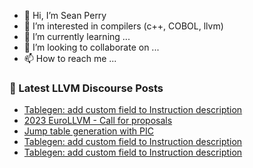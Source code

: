 - 👋 Hi, I’m Sean Perry
- 👀 I’m interested in compilers (c++, COBOL, llvm)
- 🌱 I’m currently learning ...
- 💞️ I’m looking to collaborate on ...
- 📫 How to reach me ...

<!---
s66perry/s66perry is a ✨ special ✨ repository because its `README.md` (this file) appears on your GitHub profile.
You can click the Preview link to take a look at your changes.
--->
### 📕 Latest LLVM Discourse Posts

<!-- DISCOURSE-LLVM:START -->
- [Tablegen: add custom field to Instruction description](https://discourse.llvm.org/t/tablegen-add-custom-field-to-instruction-description/68938#post_3)
- [2023 EuroLLVM - Call for proposals](https://discourse.llvm.org/t/2023-eurollvm-call-for-proposals/67928#post_3)
- [Jump table generation with PIC](https://discourse.llvm.org/t/jump-table-generation-with-pic/68935#post_4)
- [Tablegen: add custom field to Instruction description](https://discourse.llvm.org/t/tablegen-add-custom-field-to-instruction-description/68938#post_2)
- [Tablegen: add custom field to Instruction description](https://discourse.llvm.org/t/tablegen-add-custom-field-to-instruction-description/68938#post_1)
<!-- DISCOURSE-LLVM:END -->
